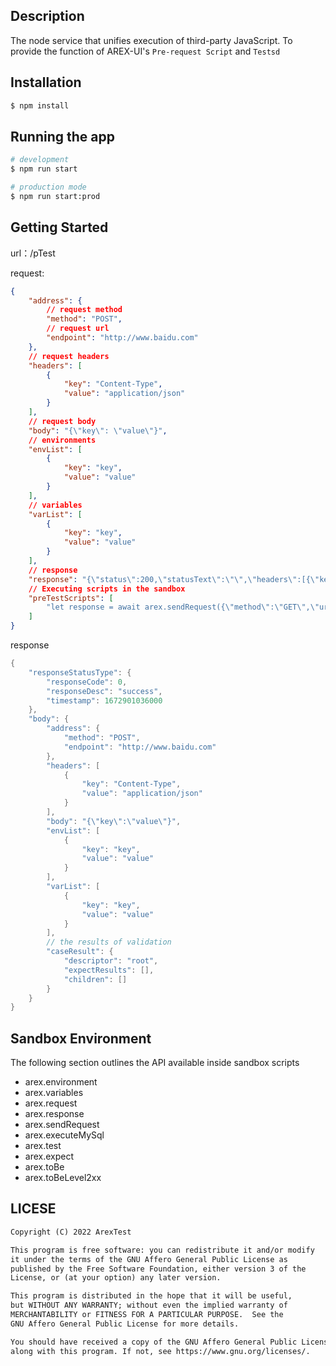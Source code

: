 ## Description

The node service that unifies execution of third-party JavaScript. To provide the function of AREX-UI's  ```Pre-request Script```
and ```Testsd```

## Installation

```bash
$ npm install
```

## Running the app

```bash
# development
$ npm run start

# production mode
$ npm run start:prod
```

## Getting Started

url：/pTest

request:

```json
{	
    "address": {
        // request method
        "method": "POST",
        // request url
        "endpoint": "http://www.baidu.com"
    },
    // request headers
    "headers": [
        {
            "key": "Content-Type",
            "value": "application/json"
        }
    ],
    // request body
    "body": "{\"key\": \"value\"}",
    // environments
    "envList": [
        {
            "key": "key",
            "value": "value"
        }
    ],
    // variables
    "varList": [
        {
            "key": "key",
            "value": "value"
        }
    ],
    // response
    "response": "{\"status\":200,\"statusText\":\"\",\"headers\":[{\"key\":\"vary\",\"value\":\"Origin, Access-Control-Request-Method, Access-Control-Request-Headers\"},{\"key\":\"content-type\",\"value\":\"application/json\"},{\"key\":\"transfer-encoding\",\"value\":\"chunked\"},{\"key\":\"date\",\"value\":\"Thu, 05 Jan 2023 02:18:04 GMT\"},{\"key\":\"connection\",\"value\":\"close\"}],\"body\":{\"responseStatusType\":{\"responseCode\":0,\"responseDesc\":\"success\",\"timestamp\":1672885084858},\"body\":{\"id\":\"1234567890123456789\"}}}",
    // Executing scripts in the sandbox
    "preTestScripts": [
        "let response = await arex.sendRequest({\"method\":\"GET\",\"url\":\"http://www.baidu.com\"});"
    ]
}
```

response

```java
{
    "responseStatusType": {
        "responseCode": 0,
        "responseDesc": "success",
        "timestamp": 1672901036000
    },
    "body": {
        "address": {
            "method": "POST",
            "endpoint": "http://www.baidu.com"
        },
        "headers": [
            {
                "key": "Content-Type",
                "value": "application/json"
            }
        ],
        "body": "{\"key\":\"value\"}",
        "envList": [
            {
                "key": "key",
                "value": "value"
            }
        ],
        "varList": [
            {
                "key": "key",
                "value": "value"
            }
        ],
        // the results of validation 
        "caseResult": {
            "descriptor": "root",
            "expectResults": [],
            "children": []
        }
    }
}
```

## Sandbox Environment

The following section outlines the API available inside sandbox scripts

- arex.environment
- arex.variables
- arex.request
- arex.response
- arex.sendRequest
- arex.executeMySql
- arex.test
- arex.expect
- arex.toBe
- arex.toBeLevel2xx

## LICESE

```md
Copyright (C) 2022 ArexTest

This program is free software: you can redistribute it and/or modify
it under the terms of the GNU Affero General Public License as
published by the Free Software Foundation, either version 3 of the
License, or (at your option) any later version.

This program is distributed in the hope that it will be useful,
but WITHOUT ANY WARRANTY; without even the implied warranty of
MERCHANTABILITY or FITNESS FOR A PARTICULAR PURPOSE.  See the
GNU Affero General Public License for more details.

You should have received a copy of the GNU Affero General Public License
along with this program. If not, see https://www.gnu.org/licenses/.
```




